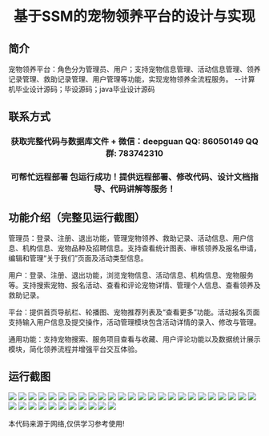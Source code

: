 <p><h1 align="center">基于SSM的宠物领养平台的设计与实现</h1></p>

## 简介
宠物领养平台：角色分为管理员、用户；支持宠物信息管理、活动信息管理、领养记录管理、救助记录管理、用户管理等功能，实现宠物领养全流程服务。    --计算机毕业设计源码；毕设源码；java毕业设计源码


## 联系方式
<p><h3 align="center">获取完整代码与数据库文件 + 微信：deepguan QQ: 86050149 QQ群: 783742310</h3></p>
<p><h3 align="center">可帮忙远程部署 包运行成功！提供远程部署、修改代码、设计文档指导、代码讲解等服务！</h3></p>

## 功能介绍（完整见运行截图）
管理员：登录、注册、退出功能，管理宠物领养、救助记录、活动信息、用户信息、机构信息、宠物品种及招聘信息。支持查看统计图表、审核领养及报名申请，编辑和管理“关于我们”页面及活动类型信息。

用户：登录、注册、退出功能，浏览宠物信息、活动信息、机构信息、宠物服务等。支持搜索宠物、报名活动、查看和评论宠物详情、管理个人信息、查看领养及救助记录。

平台：提供首页导航栏、轮播图、宠物推荐列表及“查看更多”功能。活动报名页面支持输入用户信息及提交操作，活动管理模块包含活动详情的录入、修改与管理。

通用功能：支持宠物搜索、服务项目查看与收藏、用户评论功能以及数据统计展示模块，简化领养流程并增强平台交互体验。


## 运行截图
![](https://bs-1329754181.cos.ap-shanghai.myqcloud.com/ssm/PetAdoptionPlatform/img/001.jpg)
![](https://bs-1329754181.cos.ap-shanghai.myqcloud.com/ssm/PetAdoptionPlatform/img/002.jpg)
![](https://bs-1329754181.cos.ap-shanghai.myqcloud.com/ssm/PetAdoptionPlatform/img/003.jpg)
![](https://bs-1329754181.cos.ap-shanghai.myqcloud.com/ssm/PetAdoptionPlatform/img/004.jpg)
![](https://bs-1329754181.cos.ap-shanghai.myqcloud.com/ssm/PetAdoptionPlatform/img/005.jpg)
![](https://bs-1329754181.cos.ap-shanghai.myqcloud.com/ssm/PetAdoptionPlatform/img/006.jpg)
![](https://bs-1329754181.cos.ap-shanghai.myqcloud.com/ssm/PetAdoptionPlatform/img/007.jpg)
![](https://bs-1329754181.cos.ap-shanghai.myqcloud.com/ssm/PetAdoptionPlatform/img/008.jpg)
![](https://bs-1329754181.cos.ap-shanghai.myqcloud.com/ssm/PetAdoptionPlatform/img/009.jpg)
![](https://bs-1329754181.cos.ap-shanghai.myqcloud.com/ssm/PetAdoptionPlatform/img/010.jpg)
![](https://bs-1329754181.cos.ap-shanghai.myqcloud.com/ssm/PetAdoptionPlatform/img/011.jpg)
![](https://bs-1329754181.cos.ap-shanghai.myqcloud.com/ssm/PetAdoptionPlatform/img/012.jpg)
![](https://bs-1329754181.cos.ap-shanghai.myqcloud.com/ssm/PetAdoptionPlatform/img/013.jpg)
![](https://bs-1329754181.cos.ap-shanghai.myqcloud.com/ssm/PetAdoptionPlatform/img/014.jpg)
![](https://bs-1329754181.cos.ap-shanghai.myqcloud.com/ssm/PetAdoptionPlatform/img/015.jpg)
![](https://bs-1329754181.cos.ap-shanghai.myqcloud.com/ssm/PetAdoptionPlatform/img/016.jpg)
![](https://bs-1329754181.cos.ap-shanghai.myqcloud.com/ssm/PetAdoptionPlatform/img/017.jpg)
![](https://bs-1329754181.cos.ap-shanghai.myqcloud.com/ssm/PetAdoptionPlatform/img/018.jpg)
![](https://bs-1329754181.cos.ap-shanghai.myqcloud.com/ssm/PetAdoptionPlatform/img/019.jpg)
![](https://bs-1329754181.cos.ap-shanghai.myqcloud.com/ssm/PetAdoptionPlatform/img/020.jpg)
![](https://bs-1329754181.cos.ap-shanghai.myqcloud.com/ssm/PetAdoptionPlatform/img/021.jpg)
![](https://bs-1329754181.cos.ap-shanghai.myqcloud.com/ssm/PetAdoptionPlatform/img/022.jpg)
![](https://bs-1329754181.cos.ap-shanghai.myqcloud.com/ssm/PetAdoptionPlatform/img/023.jpg)
![](https://bs-1329754181.cos.ap-shanghai.myqcloud.com/ssm/PetAdoptionPlatform/img/024.jpg)
![](https://bs-1329754181.cos.ap-shanghai.myqcloud.com/ssm/PetAdoptionPlatform/img/025.jpg)
![](https://bs-1329754181.cos.ap-shanghai.myqcloud.com/ssm/PetAdoptionPlatform/img/026.jpg)
![](https://bs-1329754181.cos.ap-shanghai.myqcloud.com/ssm/PetAdoptionPlatform/img/027.jpg)
![](https://bs-1329754181.cos.ap-shanghai.myqcloud.com/ssm/PetAdoptionPlatform/img/028.jpg)
![](https://bs-1329754181.cos.ap-shanghai.myqcloud.com/ssm/PetAdoptionPlatform/img/029.jpg)
![](https://bs-1329754181.cos.ap-shanghai.myqcloud.com/ssm/PetAdoptionPlatform/img/030.jpg)
![](https://bs-1329754181.cos.ap-shanghai.myqcloud.com/ssm/PetAdoptionPlatform/img/031.jpg)
![](https://bs-1329754181.cos.ap-shanghai.myqcloud.com/ssm/PetAdoptionPlatform/img/032.jpg)
![](https://bs-1329754181.cos.ap-shanghai.myqcloud.com/ssm/PetAdoptionPlatform/img/033.jpg)
![](https://bs-1329754181.cos.ap-shanghai.myqcloud.com/ssm/PetAdoptionPlatform/img/034.jpg)
![](https://bs-1329754181.cos.ap-shanghai.myqcloud.com/ssm/PetAdoptionPlatform/img/035.jpg)
![](https://bs-1329754181.cos.ap-shanghai.myqcloud.com/ssm/PetAdoptionPlatform/img/036.jpg)

<p>本代码来源于网络,仅供学习参考使用!</p>
